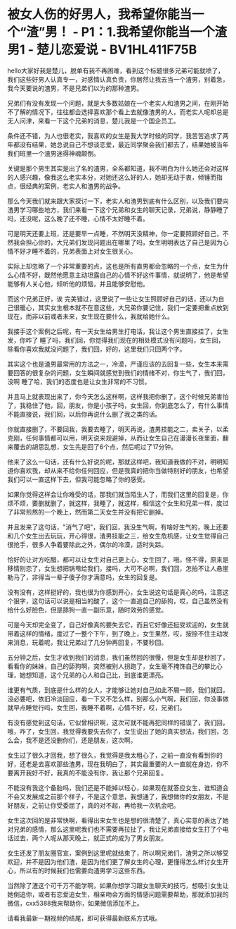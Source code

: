 # 被女人伤的好男人，我希望你能当一个“渣”男！ - P1：1.我希望你能当一个渣男1 - 楚儿恋爱说 - BV1HL411F75B

hello大家好我是楚儿，脱单有我不再困难，看到这个标题很多兄弟可能就喷了，我们这些好男人认真专一，对感情认真负责，你居然让我去当一个渣男，别着急，我今天要说的渣男，不是兄弟们以为的那种渣男。

兄弟们有没有发现一个问题，就是大多数姑娘在一个老实人和渣男之间，在刚开始不了解的情况下，往往都会选择喜欢那个看上去就像渣男的人，而老实人呢却总是无人问津，来看一下这个兄弟的消息，楚儿我是一个国企员工。

条件还不错，为人也很老实，我喜欢的女生是我大学时候的同学，我苦苦追求了两年都没有结果，她总说自己不想谈恋爱，最近同学聚会我们都去了，结果她被当年我们班里一个渣男迷得神魂颠倒。

关键是那个男生其实是出了名的渣男，全系都知道，我不明白为什么她还会对这样的人感兴趣，像我这么老实本分，对她还这么好的人，她却无动于衷，倾锤而指点，很经典的案例，老实人和渣男的战争。

那么今天我们就来跟大家探讨一下，老实人和渣男到底有什么区别，以及我们要向渣男学习哪些地方，我们来看一下这个兄弟和女生的聊天记录，兄弟说，静静睡了吗，还没呢，这么晚了还不睡，心情不太好睡不着。

可是明天还要上班，还是要早一点睡，不然明天没精神，你一定要照顾好自己，不然我会担心你的，大兄弟们发现问题出在哪里了吗，女生明明表达了自己是因为心情不好才睡不着的，兄弟表面上对女生很关心。

实际上却忽略了一个非常重要的点，这也是所有直男都会忽略的一个点，女生为什么心情不好，既然他愿意主动坦露自己的心情不好这件事情，就说明了，他是希望能够有人关心他，倾听他的烦恼，并且能够安慰他。

而这个兄弟正好，诶 完美错过，这里说了一些让女生照顾好自己的话，还以为自己很暖心，其实女生根本就不在意这些，大兄弟你要记住，我们一定要把重点放到现在，而非以前或者未来，女生现在要什么，我就给她什么。

我接手这个案例之后呢，有一天女生给男生打电话，我让这个男生直接挂了，女生发，你咋了 睡了吗，我们回，你觉得我们现在的相处模式没有问题吗，女生回，除看你喜欢我就没问题了，我们回，好的，这里我们只回两个字。

其实这个也是渣男最常用的方法之一，冷漠，严谨应该的去回复一些，女生本来需要回答的很复杂的问题，女生瞬间就感觉到我们的情绪不对，你生气了，我们回，没啊 睡了哈，我们的态度也是让女生非常的不习惯。

并且马上就表现出来了，你今天怎么这样啊，这样我把你删了，这个时候兄弟害怕了，我稳住了他，回，朋友，你是小孩子吗，女生回，你到底怎么了，有什么事情不能直接说，我们回，以后你再说什么删了我之类的话。

你就直接删了，不要回我，我要去睡了，明天再说，渣男技能之二，卖关子，以柔克刚，任何事情都可以用，明天说来规避掉，从而让女生自己在漫漫长夜里面，翻来覆去的胡思乱想，女生先是回了6个点，然后呢过了17分钟。

他来了这么一句话，还有什么好说的呢，那就这样吧，我知道我做的不对，明明知道你喜欢我，却从来不给你任何回应，但是我真的把你当做特别好的朋友，也希望我们可以一直这样下去，但我可能忽略了你的感受。

如果你觉得这样会让你难受的话，那我们就当陌生人了，而我们这里的回复是，你烦不烦，要删就删了，就这样，我睡了，就这样，相信这个女生和兄弟一样，度过了非常煎熬的一个晚上，然而第二天女生并没有把它删掉。

并且发来了这句话，"消气了吧"，我们回，我没生气啊，有啥好生气的，晚上还要和几个女生出去玩玩，开心得很，渣男技能之三，给女生危机感，让女生觉得自己很抢手，很多人争着要除此之外，偶尔的冷漠，适时失踪。

恰好的让对方吃醋，都可以让女生对自己更上心，女生回了，哦，怪不得，原来是移情别恋了，女生想把锅甩给我们，接吗，大可不必啊，我们回，怎拍不让人悬崖勒马了，非得当一辈子傻子你才满意吗，女生的回复是。

没有没有，这样挺好的，我也很为你感到开心，女生说这句话是真心的吗，注意这个狠字，这句话可以说是相当的酸了，这个一直追自己的舔狗，哎，自己虽然没有给什么好脸色，但是舔狗一直一副乐意，随时效劳的感觉。

可是今天却完全变了，自己好像真的要失去它，而且它好像还挺受欢迎的，女生就带着这样的情绪，度过了一整个下午，到了晚上，女生果然，哎，按捺不住主动发来消息，玩着呢，我让兄弟过了几分钟再回复，不要秒回。

五分钟之后，女生才收到我们的消息，我们虽然回的很慢，但是女生却是秒回了，看看你的妹妹，自己的舔狗啊，突然被别人拐跑了，女生毫不掩饰自己的攀比心理，她想知道，这个兄弟的心人和自己比，到底谁更漂亮。

谁更有气质，到底是什么样的女人，才能够让她对自己如此不屑一顾，我们就回，没必要吧，依旧冷淡回应，看一下又不怎么样，别那么小气啊，我们回，你没事做就早点睡觉行吗，女生回，我睡不着啊，心情不好，哎，兄弟们。

有没有感觉到这句话，它似曾相识啊，这次可就不能再犯同样的错误了，我们回，哦，咋了，女生回，我觉得我要失去你了，女生说出了她的真实想法，我们回，怎么会，我不是还没删你们，还是朋友，这次啊。

女生过了很久才回我，想了很久，我觉得是我太粗心了，之前一直没有看到你的好，还老是去喜欢那些渣男，现在我明白了，其实最重要的人一直就在身边，你不要离开我好不好，我真的不能没有你，我让那个兄弟回复。

不能没有我这个备胎吗，我们还是不能掉以轻心，如果现在就答应女生，谁知道会不会又发展成之前那个样子，不是这个意思，我想通了，我想做你的女朋友，不是好朋友，之前让你受委屈了，真的对不起，再给我一次机会吧。

女生这次回的是非常快啊，看得出来女生也是想的很清楚了，真心实意的表达了她对兄弟的感情，那么这里呢我们也不需要再拉扯了，我让兄弟直接给女生打了个电话过去，两个人呢从那天晚上，就正式的成为了男女朋友。

女生还发了朋友圈官宣，案例到这里呢就结束了，所以啊兄弟们，渣男之所以够受欢迎，并不是因为他们渣，是因为他们更了解女生的心理，更懂得怎么样讨女生开心，所以有的时候我们也需要向渣男学习这些东西。

当然除了渣这个可千万不能学啊，如果你想学习跟女生聊天的技巧，想吸引女生让她倒追你，或者有恋爱追女生，相亲吻会方面的情感问题需要帮助，那就添加我的微信，cxx5388我来帮助你，如果微信添加不上。

请看我最新一期视频的结尾，即可获得最新联系方式哦。